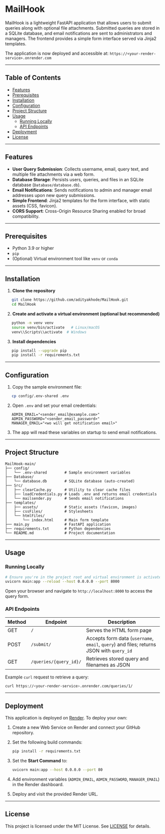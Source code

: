 # MailHook

MailHook is a lightweight FastAPI application that allows users to submit queries along with optional file attachments. Submitted queries are stored in a SQLite database, and email notifications are sent to administrators and managers. The frontend provides a simple form interface served via Jinja2 templates.

The application is now deployed and accessible at: `https://<your-render-service>.onrender.com`

---

## Table of Contents

- [Features](#features)
- [Prerequisites](#prerequisites)
- [Installation](#installation)
- [Configuration](#configuration)
- [Project Structure](#project-structure)
- [Usage](#usage)
  - [Running Locally](#running-locally)
  - [API Endpoints](#api-endpoints)
- [Deployment](#deployment)
- [License](#license)

---

## Features

- **User Query Submission**: Collects username, email, query text, and multiple file attachments via a web form.
- **Database Storage**: Persists users, queries, and files in an SQLite database (`Database/database.db`).
- **Email Notifications**: Sends notifications to admin and manager email addresses upon new query submissions.
- **Simple Frontend**: Jinja2 templates for the form interface, with static assets (CSS, favicon).
- **CORS Support**: Cross-Origin Resource Sharing enabled for broad compatibility.

---

## Prerequisites

- Python 3.9 or higher
- `pip`
- (Optional) Virtual environment tool like `venv` or `conda`

---

## Installation

1. **Clone the repository**
   
```bash
   git clone https://github.com/adityakhode/MailHook.git
   cd MailHook
```

2. **Create and activate a virtual environment (optional but recommended)**

```bash
   python -m venv venv
   source venv/bin/activate   # Linux/macOS
   venv\\Scripts\\activate  # Windows
```

3. **Install dependencies**

```bash
   pip install --upgrade pip
   pip install -r requirements.txt
```

---

## Configuration

1. Copy the sample environment file:

```bash
   cp config/.env-shared .env
```

2. Open `.env` and set your email credentials:

```env
   ADMIN_EMAIL="<sender_email@example.com>"
   ADMIN_PASSWORD="<sender_email_password>"
   MANAGER_EMAIL="<wo will get notification email>"
```

3. The app will read these variables on startup to send email notifications.

---

## Project Structure

```
MailHook-main/
├── config/
│   └── .env-shared        # Sample environment variables
├── Database/
│   └── database.db        # SQLite database (auto-created)
├── Src/
│   ├── clearCache.py      # Utility to clear cache files
│   ├── loadCredentials.py # Loads .env and returns email credentials
│   └── mailsender.py      # Sends email notifications
├── templates/
│   ├── assets/            # Static assets (favicon, images)
│   ├── cssFiles/          # Stylesheets
│   └── htmlFiles/
│       └── index.html     # Main form template
├── main.py                # FastAPI application
├── requirements.txt       # Python dependencies
└── README.md              # Project documentation
```

---

## Usage

### Running Locally

```bash
# Ensure you're in the project root and virtual environment is activated
uvicorn main:app --reload --host 0.0.0.0 --port 8000
```

Open your browser and navigate to `http://localhost:8000` to access the query form.

### API Endpoints

| Method | Endpoint               | Description                                                                              |
| ------ | ---------------------- | ---------------------------------------------------------------------------------------- |
| GET    | `/`                    | Serves the HTML form page                                                                |
| POST   | `/submit/`             | Accepts form data (`username`, `email`, `query`) and files; returns JSON with `query_id` |
| GET    | `/queries/{query_id}/` | Retrieves stored query and filenames as JSON                                             |

Example `curl` request to retrieve a query:

```bash
curl https://<your-render-service>.onrender.com/queries/1/
```

---

## Deployment

This application is deployed on [Render](https://render.com). To deploy your own:

1. Create a new Web Service on Render and connect your GitHub repository.
2. Set the following build commands:

   ```bash
   pip install -r requirements.txt
   ```
3. Set the **Start Command** to:

   ```bash
   uvicorn main:app --host 0.0.0.0 --port 80
   ```
4. Add environment variables (`ADMIN_EMAIL`, `ADMIN_PASSWORD`, `MANAGER_EMAIL`) in the Render dashboard.
5. Deploy and visit the provided Render URL.

---

## License

This project is licensed under the MIT License. See [LICENSE](LICENSE) for details.

```
```
